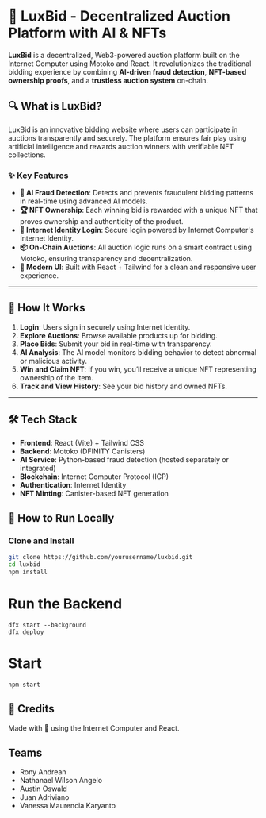 # 🌟 LuxBid - Decentralized Auction Platform with AI & NFTs

**LuxBid** is a decentralized, Web3-powered auction platform built on the Internet Computer using Motoko and React. It revolutionizes the traditional bidding experience by combining **AI-driven fraud detection**, **NFT-based ownership proofs**, and a **trustless auction system** on-chain.

## 🔍 What is LuxBid?

LuxBid is an innovative bidding website where users can participate in auctions transparently and securely. The platform ensures fair play using artificial intelligence and rewards auction winners with verifiable NFT collections.

### ✨ Key Features

- **🤖 AI Fraud Detection**: Detects and prevents fraudulent bidding patterns in real-time using advanced AI models.
- **🏆 NFT Ownership**: Each winning bid is rewarded with a unique NFT that proves ownership and authenticity of the product.
- **🧠 Internet Identity Login**: Secure login powered by Internet Computer's Internet Identity.
- **📦 On-Chain Auctions**: All auction logic runs on a smart contract using Motoko, ensuring transparency and decentralization.
- **🎨 Modern UI**: Built with React + Tailwind for a clean and responsive user experience.

---

## 🚀 How It Works

1. **Login**: Users sign in securely using Internet Identity.
2. **Explore Auctions**: Browse available products up for bidding.
3. **Place Bids**: Submit your bid in real-time with transparency.
4. **AI Analysis**: The AI model monitors bidding behavior to detect abnormal or malicious activity.
5. **Win and Claim NFT**: If you win, you’ll receive a unique NFT representing ownership of the item.
6. **Track and View History**: See your bid history and owned NFTs.

---

## 🛠 Tech Stack

- **Frontend**: React (Vite) + Tailwind CSS
- **Backend**: Motoko (DFINITY Canisters)
- **AI Service**: Python-based fraud detection (hosted separately or integrated)
- **Blockchain**: Internet Computer Protocol (ICP)
- **Authentication**: Internet Identity
- **NFT Minting**: Canister-based NFT generation

## 🧪 How to Run Locally

### Clone and Install

```bash
git clone https://github.com/yourusername/luxbid.git
cd luxbid
npm install
```

# Run the Backend
```wsl
dfx start --background
dfx deploy
```
# Start 
```wsl
npm start
```

## 🙌 Credits
Made with 💙 using the Internet Computer and React.

## Teams
- Rony Andrean
- Nathanael Wilson Angelo
- Austin Oswald
- Juan Adriviano
- Vanessa Maurencia Karyanto

